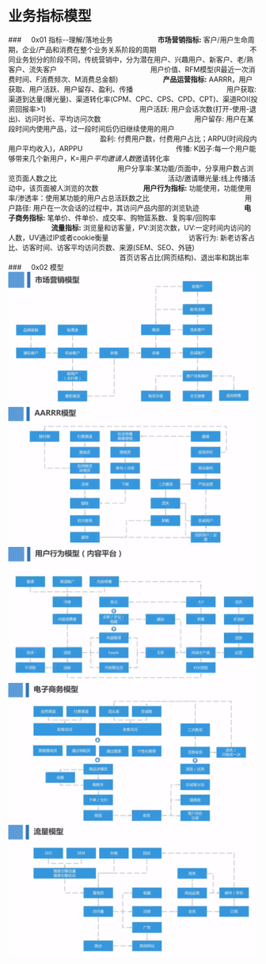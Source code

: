 # 业务指标模型
###&nbsp;&nbsp;&nbsp;&nbsp;&nbsp;0x01 指标--理解/落地业务
&nbsp;&nbsp;&nbsp;&nbsp;&nbsp;&nbsp;&nbsp;&nbsp;&nbsp;&nbsp;&nbsp;&nbsp;&nbsp;&nbsp;&nbsp;&nbsp;&nbsp;&nbsp;&nbsp;&nbsp;&nbsp;&nbsp;**市场营销指标:** 客户/用户生命周期，企业/产品和消费在整个业务关系阶段的周期
&nbsp;&nbsp;&nbsp;&nbsp;&nbsp;&nbsp;&nbsp;&nbsp;&nbsp;&nbsp;&nbsp;&nbsp;&nbsp;&nbsp;&nbsp;&nbsp;&nbsp;&nbsp;&nbsp;&nbsp;&nbsp;&nbsp;&nbsp;&nbsp;&nbsp;&nbsp;&nbsp;&nbsp;&nbsp;&nbsp;&nbsp;&nbsp;&nbsp;&nbsp;&nbsp;&nbsp;&nbsp;&nbsp;&nbsp;&nbsp;&nbsp;&nbsp;&nbsp;&nbsp;&nbsp;&nbsp;&nbsp;不同业务划分的阶段不同，传统营销中，分为潜在用户、兴趣用户、新客户、老/熟客户、流失客户
&nbsp;&nbsp;&nbsp;&nbsp;&nbsp;&nbsp;&nbsp;&nbsp;&nbsp;&nbsp;&nbsp;&nbsp;&nbsp;&nbsp;&nbsp;&nbsp;&nbsp;&nbsp;&nbsp;&nbsp;&nbsp;&nbsp;&nbsp;&nbsp;&nbsp;&nbsp;&nbsp;&nbsp;&nbsp;&nbsp;&nbsp;&nbsp;&nbsp;&nbsp;&nbsp;&nbsp;&nbsp;&nbsp;&nbsp;&nbsp;&nbsp;&nbsp;&nbsp;&nbsp;&nbsp;&nbsp;&nbsp;用户价值、RFM模型(R最近一次消费时间、F消费频次、M消费总金额)
&nbsp;&nbsp;&nbsp;&nbsp;&nbsp;&nbsp;&nbsp;&nbsp;&nbsp;&nbsp;&nbsp;&nbsp;&nbsp;&nbsp;&nbsp;&nbsp;&nbsp;&nbsp;&nbsp;&nbsp;&nbsp;&nbsp;**产品运营指标:** AARRR，用户获取、用户活跃、用户留存、盈利、传播
&nbsp;&nbsp;&nbsp;&nbsp;&nbsp;&nbsp;&nbsp;&nbsp;&nbsp;&nbsp;&nbsp;&nbsp;&nbsp;&nbsp;&nbsp;&nbsp;&nbsp;&nbsp;&nbsp;&nbsp;&nbsp;&nbsp;&nbsp;&nbsp;&nbsp;&nbsp;&nbsp;&nbsp;&nbsp;&nbsp;&nbsp;&nbsp;&nbsp;&nbsp;&nbsp;&nbsp;&nbsp;&nbsp;&nbsp;&nbsp;&nbsp;&nbsp;&nbsp;&nbsp;&nbsp;&nbsp;&nbsp;用户获取: 渠道到达量(曝光量)、渠道转化率(CPM、CPC、CPS、CPD、CPT)、渠道ROI(投资回报率>1)
&nbsp;&nbsp;&nbsp;&nbsp;&nbsp;&nbsp;&nbsp;&nbsp;&nbsp;&nbsp;&nbsp;&nbsp;&nbsp;&nbsp;&nbsp;&nbsp;&nbsp;&nbsp;&nbsp;&nbsp;&nbsp;&nbsp;&nbsp;&nbsp;&nbsp;&nbsp;&nbsp;&nbsp;&nbsp;&nbsp;&nbsp;&nbsp;&nbsp;&nbsp;&nbsp;&nbsp;&nbsp;&nbsp;&nbsp;&nbsp;&nbsp;&nbsp;&nbsp;&nbsp;&nbsp;&nbsp;&nbsp;用户活跃: 用户会话次数(打开-使用-退出)、访问时长、平均访问次数
&nbsp;&nbsp;&nbsp;&nbsp;&nbsp;&nbsp;&nbsp;&nbsp;&nbsp;&nbsp;&nbsp;&nbsp;&nbsp;&nbsp;&nbsp;&nbsp;&nbsp;&nbsp;&nbsp;&nbsp;&nbsp;&nbsp;&nbsp;&nbsp;&nbsp;&nbsp;&nbsp;&nbsp;&nbsp;&nbsp;&nbsp;&nbsp;&nbsp;&nbsp;&nbsp;&nbsp;&nbsp;&nbsp;&nbsp;&nbsp;&nbsp;&nbsp;&nbsp;&nbsp;&nbsp;&nbsp;&nbsp;用户留存: 用户在某段时间内使用产品，过一段时间后仍旧继续使用的用户
&nbsp;&nbsp;&nbsp;&nbsp;&nbsp;&nbsp;&nbsp;&nbsp;&nbsp;&nbsp;&nbsp;&nbsp;&nbsp;&nbsp;&nbsp;&nbsp;&nbsp;&nbsp;&nbsp;&nbsp;&nbsp;&nbsp;&nbsp;&nbsp;&nbsp;&nbsp;&nbsp;&nbsp;&nbsp;&nbsp;&nbsp;&nbsp;&nbsp;&nbsp;&nbsp;&nbsp;&nbsp;&nbsp;&nbsp;&nbsp;&nbsp;&nbsp;&nbsp;&nbsp;&nbsp;&nbsp;&nbsp;盈利: 付费用户数，付费用户占比；ARPU(时间段内用户平均收入)，ARPPU
&nbsp;&nbsp;&nbsp;&nbsp;&nbsp;&nbsp;&nbsp;&nbsp;&nbsp;&nbsp;&nbsp;&nbsp;&nbsp;&nbsp;&nbsp;&nbsp;&nbsp;&nbsp;&nbsp;&nbsp;&nbsp;&nbsp;&nbsp;&nbsp;&nbsp;&nbsp;&nbsp;&nbsp;&nbsp;&nbsp;&nbsp;&nbsp;&nbsp;&nbsp;&nbsp;&nbsp;&nbsp;&nbsp;&nbsp;&nbsp;&nbsp;&nbsp;&nbsp;&nbsp;&nbsp;&nbsp;&nbsp;传播: K因子:每一个用户能够带来几个新用户，K=用户*平均邀请人数*邀请转化率
&nbsp;&nbsp;&nbsp;&nbsp;&nbsp;&nbsp;&nbsp;&nbsp;&nbsp;&nbsp;&nbsp;&nbsp;&nbsp;&nbsp;&nbsp;&nbsp;&nbsp;&nbsp;&nbsp;&nbsp;&nbsp;&nbsp;&nbsp;&nbsp;&nbsp;&nbsp;&nbsp;&nbsp;&nbsp;&nbsp;&nbsp;&nbsp;&nbsp;&nbsp;&nbsp;&nbsp;&nbsp;&nbsp;&nbsp;&nbsp;&nbsp;&nbsp;&nbsp;&nbsp;&nbsp;&nbsp;&nbsp;&nbsp;&nbsp;&nbsp;&nbsp;&nbsp;&nbsp;&nbsp;&nbsp;&nbsp;用户分享率:某功能/页面中，分享用户数占浏览页面人数之比
&nbsp;&nbsp;&nbsp;&nbsp;&nbsp;&nbsp;&nbsp;&nbsp;&nbsp;&nbsp;&nbsp;&nbsp;&nbsp;&nbsp;&nbsp;&nbsp;&nbsp;&nbsp;&nbsp;&nbsp;&nbsp;&nbsp;&nbsp;&nbsp;&nbsp;&nbsp;&nbsp;&nbsp;&nbsp;&nbsp;&nbsp;&nbsp;&nbsp;&nbsp;&nbsp;&nbsp;&nbsp;&nbsp;&nbsp;&nbsp;&nbsp;&nbsp;&nbsp;&nbsp;&nbsp;&nbsp;&nbsp;&nbsp;&nbsp;&nbsp;&nbsp;&nbsp;&nbsp;&nbsp;&nbsp;&nbsp;活动/邀请曝光量:线上传播活动中，该页面被人浏览的次数
&nbsp;&nbsp;&nbsp;&nbsp;&nbsp;&nbsp;&nbsp;&nbsp;&nbsp;&nbsp;&nbsp;&nbsp;&nbsp;&nbsp;&nbsp;&nbsp;&nbsp;&nbsp;&nbsp;&nbsp;&nbsp;&nbsp;**用户行为指标:** 功能使用，功能使用率/渗透率：使用某功能的用户占总活跃数之比
&nbsp;&nbsp;&nbsp;&nbsp;&nbsp;&nbsp;&nbsp;&nbsp;&nbsp;&nbsp;&nbsp;&nbsp;&nbsp;&nbsp;&nbsp;&nbsp;&nbsp;&nbsp;&nbsp;&nbsp;&nbsp;&nbsp;&nbsp;&nbsp;&nbsp;&nbsp;&nbsp;&nbsp;&nbsp;&nbsp;&nbsp;&nbsp;&nbsp;&nbsp;&nbsp;&nbsp;&nbsp;&nbsp;&nbsp;&nbsp;&nbsp;&nbsp;&nbsp;&nbsp;&nbsp;&nbsp;&nbsp;&nbsp;用户路径: 用户在一次会话的过程中，其访问产品内部的浏览轨迹
&nbsp;&nbsp;&nbsp;&nbsp;&nbsp;&nbsp;&nbsp;&nbsp;&nbsp;&nbsp;&nbsp;&nbsp;&nbsp;&nbsp;&nbsp;&nbsp;&nbsp;&nbsp;&nbsp;&nbsp;&nbsp;&nbsp;**电子商务指标:** 笔单价、件单价、成交率、购物篮系数、复购率/回购率
&nbsp;&nbsp;&nbsp;&nbsp;&nbsp;&nbsp;&nbsp;&nbsp;&nbsp;&nbsp;&nbsp;&nbsp;&nbsp;&nbsp;&nbsp;&nbsp;&nbsp;&nbsp;&nbsp;&nbsp;&nbsp;&nbsp;**流量指标:** 浏览量和访客量，PV:浏览次数，UV:一定时间内访问的人数，UV通过IP或者cookie衡量
&nbsp;&nbsp;&nbsp;&nbsp;&nbsp;&nbsp;&nbsp;&nbsp;&nbsp;&nbsp;&nbsp;&nbsp;&nbsp;&nbsp;&nbsp;&nbsp;&nbsp;&nbsp;&nbsp;&nbsp;&nbsp;&nbsp;&nbsp;&nbsp;&nbsp;&nbsp;&nbsp;&nbsp;&nbsp;&nbsp;&nbsp;&nbsp;&nbsp;&nbsp;&nbsp;&nbsp;&nbsp;&nbsp;&nbsp;&nbsp;访客行为: 新老访客占比、访客时间、访客平均访问页数、来源(SEM、SEO、外链)
&nbsp;&nbsp;&nbsp;&nbsp;&nbsp;&nbsp;&nbsp;&nbsp;&nbsp;&nbsp;&nbsp;&nbsp;&nbsp;&nbsp;&nbsp;&nbsp;&nbsp;&nbsp;&nbsp;&nbsp;&nbsp;&nbsp;&nbsp;&nbsp;&nbsp;&nbsp;&nbsp;&nbsp;&nbsp;&nbsp;&nbsp;&nbsp;&nbsp;&nbsp;&nbsp;&nbsp;&nbsp;&nbsp;&nbsp;&nbsp;&nbsp;&nbsp;&nbsp;&nbsp;&nbsp;&nbsp;&nbsp;&nbsp;&nbsp;&nbsp;&nbsp;&nbsp;&nbsp;&nbsp;&nbsp;&nbsp;&nbsp;首页访客占比(网页结构)、退出率和跳出率
###&nbsp;&nbsp;&nbsp;&nbsp;&nbsp;0x02 模型
![](/assets/E004C8B7ECA72C4A2AB14F69488C0030.png)
![](/assets/167488CB17B23FF462D35EA7BD0CBF26.png)
![](/assets/F7276B3B42766C14A8875825C7D58F85.png)
![](/assets/AA16D6D32541B1D96CC70703F42DB1D8.png)
![](/assets/13C144E050ACCFF606218142DB81EE2A.png)












































